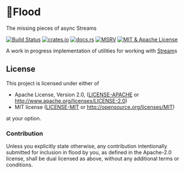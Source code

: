 # 🌊Flood

The missing pieces of async Streams

[![Build Status](https://github.com/mathspy/flood/workflows/CI/badge.svg)](https://github.com/mathspy/flood)
[![crates.io](https://img.shields.io/crates/v/flood.svg?style=flat-square)](https://www.crates.io/crates/flood)
[![docs.rs](https://docs.rs/flood/badge.svg)](https://docs.rs/flood/)
[![MSRV](https://img.shields.io/badge/rustc-1.42+-green.svg)](https://blog.rust-lang.org/2020/03/12/Rust-1.42.html)
[![MIT & Apache License](https://img.shields.io/badge/license-MIT%2FApache--2.0-blue.svg)](https://github.com/mathspy/flood#license)

A work in progress implementation of utilities for working with [Stream](https://docs.rs/futures/0.3.4/futures/stream/trait.Stream.html)s


## License

This project is licensed under either of

 * Apache License, Version 2.0, ([LICENSE-APACHE](LICENSE-APACHE) or
   http://www.apache.org/licenses/LICENSE-2.0)
 * MIT license ([LICENSE-MIT](LICENSE-MIT) or
   http://opensource.org/licenses/MIT)

at your option.

### Contribution

Unless you explicitly state otherwise, any contribution intentionally submitted
for inclusion in flood by you, as defined in the Apache-2.0 license, shall be
dual licensed as above, without any additional terms or conditions.
